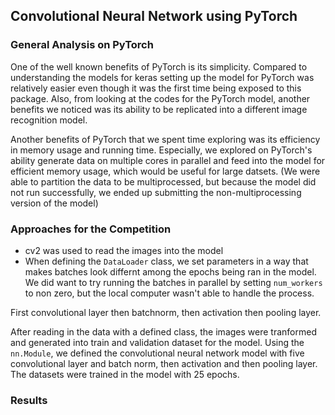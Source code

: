 ## Convolutional Neural Network using PyTorch

### General Analysis on PyTorch
One of the well known benefits of PyTorch is its simplicity. Compared to understanding the models for keras setting up the model for PyTorch was relatively easier even though it was the first time being exposed to this package. Also, from looking at the codes for the PyTorch model, another benefits we noticed was its ability to be replicated into a different image recognition model. 

Another benefits of PyTorch that we spent time exploring was its efficiency in memory usage and running time. Especially, we explored on PyTorch's ability generate data on multiple cores in parallel and feed into the model for efficient memory usage, which would be useful for large datsets. (We were able to partition the data to be multiprocessed, but because the model did not run successfully, we ended up submitting the non-multiprocessing version of the model)

### Approaches for the Competition

- cv2 was used to read the images into the model
- When defining the `DataLoader` class, we set parameters in a way that makes batches look differnt among the epochs being ran in the model. We did want to try running the batches in parallel by setting `num_workers` to non zero, but the local computer wasn't able to handle the process.

First convolutional layer then batchnorm, then activation then pooling layer.

After reading in the data with a defined class, the images were tranformed and generated into train and validation dataset for the model. Using the `nn.Module`, we defined the convolutional neural network model with five convolutional layer and batch norm, then activation and then pooling layer. The datasets were trained in the model with 25 epochs. 

### Results
